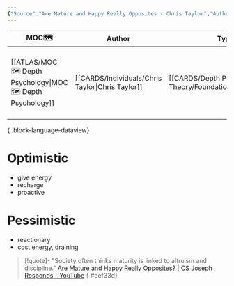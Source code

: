 ```yaml
---
{"Source":"Are Mature and Happy Really Opposites - Chris Taylor","Author":"[[Chris Taylor]]","Au_Type":"[[ENFP]]","concepts":["[[Mature🐢]]","[[Happiness]]"],"Cat":"irl","Me_Cat":"watch 🎞️","Theme":null,"languague":"en","moc":"[[MOC 🗺️ Depth Psychology]]","Ref":"[Are Mature and Happy Really Opposites? | CS Joseph Responds - YouTube](https://www.youtube.com/watch?v=a334QVG4AWo&list=TLPQMjgwMzIwMjMQZSjG17Ndfw&index=3)","dg-publish":true,"permalink":"/sources/contents/are-mature-and-happy-really-opposites-chris-taylor/","dgPassFrontmatter":true,"noteIcon":"1","created":"2023-03-28T19:28:58.831+02:00","updated":"2023-05-08T20:16:28.821+02:00"}
---
```


| MOC🗺️                                                          | Author                                              | Type                                                         | Reference                                                                                                                                                     |
| --------------------------------------------------------------- | --------------------------------------------------- | ------------------------------------------------------------ | ------------------------------------------------------------------------------------------------------------------------------------------------------------- |
| [[ATLAS/MOC 🗺️ Depth Psychology\|MOC 🗺️ Depth Psychology]] | [[CARDS/Individuals/Chris Taylor\|Chris Taylor]] | [[CARDS/Depth Psychology Theory/Foundational/ENFP\|ENFP]] | [Are Mature and Happy Really Opposites? \| CS Joseph Responds - YouTube](https://www.youtube.com/watch?v=a334QVG4AWo&list=TLPQMjgwMzIwMjMQZSjG17Ndfw&index=3) |

{ .block-language-dataview}

# Optimistic 
- give energy
- recharge
- proactive

# Pessimistic 
- reactionary
- cost energy, draining

> [!quote]-
> "Society often thinks maturity is linked to altruism and discipline."
> [Are Mature and Happy Really Opposites? | CS Joseph Responds - YouTube](https://www.youtube.com/watch?v=a334QVG4AWo&list=TLPQMjgwMzIwMjMQZSjG17Ndfw&index=3)
{ #eef33d}


